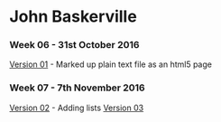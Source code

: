 John Baskerville
==================

### Week 06 - 31st October 2016

[Version 01](https://loisgordon.github.io/john-baskerville/john-baskerville.html) - Marked up plain text file as an html5 page

### Week 07 - 7th November 2016

[Version 02](https://loisgordon.github.io/john-baskerville/john-baskerville2.html) - Adding lists
[Version 03](https://loisgordon.github.io/john-baskerville/john-baskerville3.html)

